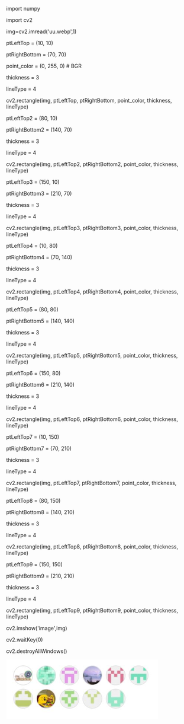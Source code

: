 import numpy

import cv2

img=cv2.imread('uu.webp',1)

ptLeftTop = (10, 10)

ptRightBottom = (70, 70)

point_color = (0, 255, 0) # BGR

thickness = 3 

lineType = 4

cv2.rectangle(img, ptLeftTop, ptRightBottom, point_color, thickness, lineType)

ptLeftTop2 = (80, 10)

ptRightBottom2 = (140, 70)

thickness = 3 

lineType = 4

cv2.rectangle(img, ptLeftTop2, ptRightBottom2, point_color, thickness, lineType)

ptLeftTop3 = (150, 10)

ptRightBottom3 = (210, 70)

thickness = 3 

lineType = 4

cv2.rectangle(img, ptLeftTop3, ptRightBottom3, point_color, thickness, lineType)

ptLeftTop4 = (10, 80)

ptRightBottom4 = (70, 140)

thickness = 3 

lineType = 4

cv2.rectangle(img, ptLeftTop4, ptRightBottom4, point_color, thickness, lineType)

ptLeftTop5 = (80, 80)

ptRightBottom5 = (140, 140)

thickness = 3 

lineType = 4

cv2.rectangle(img, ptLeftTop5, ptRightBottom5, point_color, thickness, lineType)

ptLeftTop6 = (150, 80)

ptRightBottom6 = (210, 140)

thickness = 3 

lineType = 4

cv2.rectangle(img, ptLeftTop6, ptRightBottom6, point_color, thickness, lineType)

ptLeftTop7 = (10, 150)

ptRightBottom7 = (70, 210)

thickness = 3 

lineType = 4

cv2.rectangle(img, ptLeftTop7, ptRightBottom7, point_color, thickness, lineType)

ptLeftTop8 = (80, 150)

ptRightBottom8 = (140, 210)

thickness = 3 

lineType = 4

cv2.rectangle(img, ptLeftTop8, ptRightBottom8, point_color, thickness, lineType)

ptLeftTop9 = (150, 150)

ptRightBottom9 = (210, 210)

thickness = 3 

lineType = 4

cv2.rectangle(img, ptLeftTop9, ptRightBottom9, point_color, thickness, lineType)

cv2.imshow('image',img)

cv2.waitKey(0)

cv2.destroyAllWindows()

![](https://github.com/ophwsjtu18/ohw21f/blob/main/contributers20211013.JPG)
